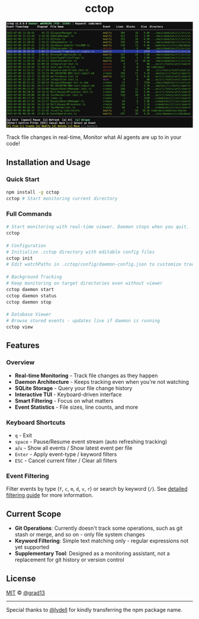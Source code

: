 <div align="center">
    <h1>cctop</h1>
</div>

<div align="center">
    <img src="docs/screenshots/whole.png" alt="cctop screenshot">
</div>

Track file changes in real-time,
Monitor what AI agents are up to in your code!

## Installation and Usage

### Quick Start

```bash
npm install -g cctop
cctop # Start monitoring current directory
```

### Full Commands

```bash
# Start monitoring with real-time viewer. Daemon stops when you quit.
cctop

# Configuration
# Initialize .cctop directory with editable config files
cctop init
# Edit watchPaths in .cctop/config/daemon-config.json to customize tracking directories

# Background Tracking
# Keep monitoring on target directories even without viewer
cctop daemon start
cctop daemon status
cctop daemon stop

# Database Viewer
# Browse stored events - updates live if daemon is running
cctop view
```

## Features

### Overview

- **Real-time Monitoring** - Track file changes as they happen
- **Daemon Architecture** - Keeps tracking even when you're not watching
- **SQLite Storage** - Query your file change history
- **Interactive TUI** - Keyboard-driven interface
- **Smart Filtering** - Focus on what matters
- **Event Statistics** - File sizes, line counts, and more

### Keyboard Shortcuts

- `q` - Exit
- `space` - Pause/Resume event stream (auto refreshing tracking)
- `a`/`u` - Show all events / Show latest event per file
- `Enter` - Apply event-type / keyword filters
- `ESC` - Cancel current filter / Clear all filters

### Event Filtering

Filter events by type (`f`, `c`, `m`, `d`, `v`, `r`) or search by keyword (`/`).
See [detailed filtering guide](docs/event-filtering.md) for more information.

## Current Scope

- **Git Operations**: Currently doesn't track some operations, such as git stash or merge, and so on - only file system changes
- **Keyword Filtering**: Simple text matching only - regular expressions not yet supported
- **Supplementary Tool**: Designed as a monitoring assistant, not a replacement for git history or version control

## License

[MIT](LICENSE) © [@grad13](https://github.com/grad13)

---

Special thanks to [@lydell](https://github.com/lydell) for kindly transferring the npm package name.
